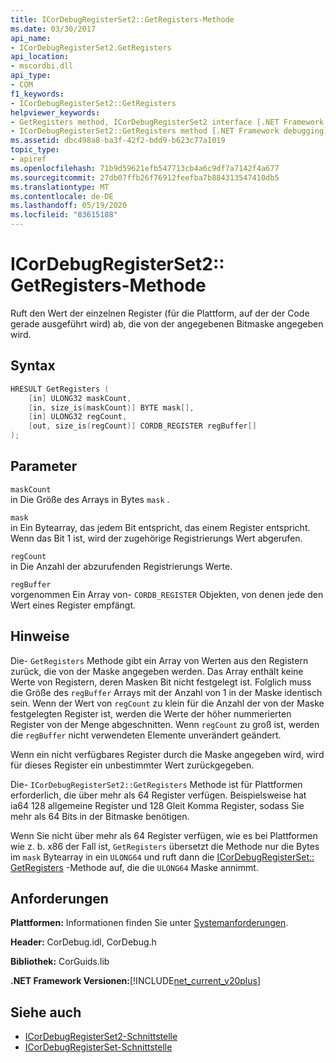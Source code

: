 ```yaml
---
title: ICorDebugRegisterSet2::GetRegisters-Methode
ms.date: 03/30/2017
api_name:
- ICorDebugRegisterSet2.GetRegisters
api_location:
- mscordbi.dll
api_type:
- COM
f1_keywords:
- ICorDebugRegisterSet2::GetRegisters
helpviewer_keywords:
- GetRegisters method, ICorDebugRegisterSet2 interface [.NET Framework debugging]
- ICorDebugRegisterSet2::GetRegisters method [.NET Framework debugging]
ms.assetid: dbc498a8-ba3f-42f2-bdd9-b623c77a1019
topic_type:
- apiref
ms.openlocfilehash: 71b9d59621efb547713cb4a6c9df7a7142f4a677
ms.sourcegitcommit: 27db07ffb26f76912feefba7b884313547410db5
ms.translationtype: MT
ms.contentlocale: de-DE
ms.lasthandoff: 05/19/2020
ms.locfileid: "83615188"
---
```

# <a name="icordebugregisterset2getregisters-method"></a>ICorDebugRegisterSet2:: GetRegisters-Methode

Ruft den Wert der einzelnen Register (für die Plattform, auf der der Code gerade ausgeführt wird) ab, die von der angegebenen Bitmaske angegeben wird.  
  
## <a name="syntax"></a>Syntax  
  
```cpp  
HRESULT GetRegisters (  
    [in] ULONG32 maskCount,  
    [in, size_is(maskCount)] BYTE mask[],  
    [in] ULONG32 regCount,  
    [out, size_is(regCount)] CORDB_REGISTER regBuffer[]  
);  
```  
  
## <a name="parameters"></a>Parameter

 `maskCount`  
 in Die Größe des Arrays in Bytes `mask` .  
  
 `mask`  
 in Ein Bytearray, das jedem Bit entspricht, das einem Register entspricht. Wenn das Bit 1 ist, wird der zugehörige Registrierungs Wert abgerufen.  
  
 `regCount`  
 in Die Anzahl der abzurufenden Registrierungs Werte.  
  
 `regBuffer`  
 vorgenommen Ein Array von- `CORDB_REGISTER` Objekten, von denen jede den Wert eines Register empfängt.  
  
## <a name="remarks"></a>Hinweise

 Die- `GetRegisters` Methode gibt ein Array von Werten aus den Registern zurück, die von der Maske angegeben werden. Das Array enthält keine Werte von Registern, deren Masken Bit nicht festgelegt ist. Folglich muss die Größe des `regBuffer` Arrays mit der Anzahl von 1 in der Maske identisch sein. Wenn der Wert von `regCount` zu klein für die Anzahl der von der Maske festgelegten Register ist, werden die Werte der höher nummerierten Register von der Menge abgeschnitten. Wenn `regCount` zu groß ist, werden die `regBuffer` nicht verwendeten Elemente unverändert geändert.  
  
 Wenn ein nicht verfügbares Register durch die Maske angegeben wird, wird für dieses Register ein unbestimmter Wert zurückgegeben.  
  
 Die- `ICorDebugRegisterSet2::GetRegisters` Methode ist für Plattformen erforderlich, die über mehr als 64 Register verfügen. Beispielsweise hat ia64 128 allgemeine Register und 128 Gleit Komma Register, sodass Sie mehr als 64 Bits in der Bitmaske benötigen.  
  
 Wenn Sie nicht über mehr als 64 Register verfügen, wie es bei Plattformen wie z. b. x86 der Fall ist, `GetRegisters` übersetzt die Methode nur die Bytes im `mask` Bytearray in ein `ULONG64` und ruft dann die [ICorDebugRegisterSet:: GetRegisters](icordebugregisterset-getregisters-method.md) -Methode auf, die die `ULONG64` Maske annimmt.  
  
## <a name="requirements"></a>Anforderungen

 **Plattformen:** Informationen finden Sie unter [Systemanforderungen](../../get-started/system-requirements.md).  
  
 **Header:** CorDebug.idl, CorDebug.h  
  
 **Bibliothek:** CorGuids.lib  
  
 **.NET Framework Versionen:**[!INCLUDE[net_current_v20plus](../../../../includes/net-current-v20plus-md.md)]  
  
## <a name="see-also"></a>Siehe auch

- [ICorDebugRegisterSet2-Schnittstelle](icordebugregisterset2-interface.md)
- [ICorDebugRegisterSet-Schnittstelle](icordebugregisterset-interface.md)
